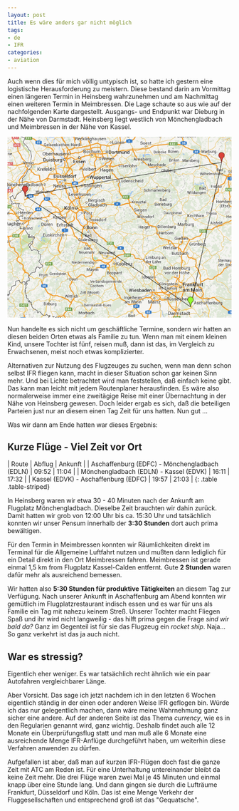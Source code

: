```yaml
---
layout: post
title: Es wäre anders gar nicht möglich
tags:
- de
- IFR
categories:
- aviation
---
```

Auch wenn dies für mich völlig untypisch ist, so hatte ich gestern eine logistische Herausforderung zu meistern. Diese bestand darin am Vormittag einen längeren Termin in Heinsberg wahrzunehmen und am Nachmittag einen weiteren Termin in Meimbressen. Die Lage schaute so aus wie auf der nachfolgenden Karte dargestellt. Ausgangs- und Endpunkt war Dieburg in der Nähe von Darmstadt. Heinsberg liegt westlich von Mönchengladbach und Meimbressen in der Nähe von Kassel.

![Heinsberg Meimbressen Dieburg](/img/posts/Heinsberg-Meimbressen-Dieburg.png)

Nun handelte es sich nicht um geschäftliche Termine, sondern wir hatten an diesen beiden Orten etwas als Familie zu tun. Wenn man mit einem kleinen Kind, unsere Tochter ist fünf, reisen muß, dann ist das, im Vergleich zu Erwachsenen, meist noch etwas komplizierter.

Alternativen zur Nutzung des Flugzeuges zu suchen, wenn man denn schon selbst IFR fliegen kann, macht in dieser Situation schon gar keinen Sinn mehr. Und bei Lichte betrachtet wird man feststellen, daß einfach keine gibt. Das kann man leicht mit jedem Routenplaner herausfinden. Es wäre also normalerweise immer eine zweitägige Reise mit einer Übernachtung in der Nähe von Heinsberg gewesen. Doch leider ergab es sich, daß die beteiligen Parteien just nur an diesem einen Tag Zeit für uns hatten. Nun gut ...

Was wir dann am Ende hatten war dieses Ergebnis:

## Kurze Flüge - Viel Zeit vor Ort

| Route                                         | Abflug | Ankunft |
| Aschaffenburg (EDFC) - Mönchengladbach (EDLN) | 09:52  | 11:04   |
| Mönchengladbach (EDLN) - Kassel (EDVK)        | 16:11  | 17:32   |
| Kassel (EDVK) - Aschaffenburg (EDFC)          | 19:57  | 21:03   |
{: .table .table-striped}

In Heinsberg waren wir etwa 30 - 40 Minuten nach der Ankunft am Flugplatz Mönchengladbach. Dieselbe Zeit brauchten wir dahin zurück. Damit hatten wir grob von 12:00 Uhr bis ca. 15:30 Uhr und tatsächlich konnten wir unser Pensum innerhalb der __3:30 Stunden__ dort auch prima bewältigen.

Für den Termin in Meimbressen konnten wir Räumlichkeiten direkt im Terminal für die Allgemeine Luftfahrt nutzen und mußten dann lediglich für ein Detail direkt in den Ort Meimbressen fahren. Meimbressen ist gerade einmal 1,5 km from Flugplatz Kassel-Calden entfernt. Gute __2 Stunden__ waren dafür mehr als ausreichend bemessen.

Wir hatten also __5:30 Stunden für produktive Tätigkeiten__ an diesem Tag zur Verfügung. Nach unserer Ankunft in Aschaffenburg am Abend konnten wir gemütlich im Flugplatzrestaurant indisch essen und es war für uns als Familie ein Tag mit nahezu keinem Streß. Unserer Tochter macht Fliegen Spaß und ihr wird nicht langweilig - das hilft prima gegen die Frage _sind wir bald da?_ Ganz im Gegenteil ist für sie das Flugzeug ein _rocket ship_. Naja... So ganz verkehrt ist das ja auch nicht.

## War es stressig?

Eigentlich eher weniger. Es war tatsächlich recht ähnlich wie ein paar Autofahren vergleichbarer Länge.

Aber Vorsicht. Das sage ich jetzt nachdem ich in den letzten 6 Wochen eigentlich ständig in der einen oder anderen Weise IFR geflogen bin. Würde ich das nur gelegentlich machen, dann wäre meine Wahrnehmung ganz sicher eine andere. Auf der anderen Seite ist das Thema _currency_, wie es in den Regularien genannt wird, ganz wichtig. Deshalb findet auch alle 12 Monate ein Überprüfungsflug statt und man muß alle 6 Monate eine ausreichende Menge IFR-Anflüge durchgeführt haben, um weiterhin diese Verfahren anwenden zu dürfen.

Aufgefallen ist aber, daß man auf kurzen IFR-Flügen doch fast die ganze Zeit mit ATC am Reden ist. Für eine Unterhaltung untereinander bleibt da keine Zeit mehr. Die drei Flüge waren zwei Mal je 45 Minuten und einmal knapp über eine Stunde lang. Und dann gingen sie durch die Lufträume Frankfurt, Düsseldorf und Köln. Das ist eine Menge Verkehr der Fluggesellschaften und entsprechend groß ist das "Gequatsche".
